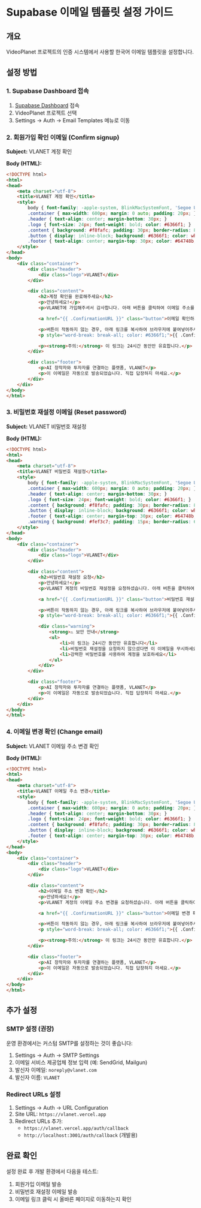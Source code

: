 # Supabase 이메일 템플릿 설정 가이드

## 개요
VideoPlanet 프로젝트의 인증 시스템에서 사용할 한국어 이메일 템플릿을 설정합니다.

## 설정 방법

### 1. Supabase Dashboard 접속
1. [Supabase Dashboard](https://app.supabase.com) 접속
2. VideoPlanet 프로젝트 선택
3. Settings → Auth → Email Templates 메뉴로 이동

### 2. 회원가입 확인 이메일 (Confirm signup)

**Subject:** VLANET 계정 확인

**Body (HTML):**
```html
<!DOCTYPE html>
<html>
<head>
    <meta charset="utf-8">
    <title>VLANET 계정 확인</title>
    <style>
        body { font-family: -apple-system, BlinkMacSystemFont, 'Segoe UI', system-ui, sans-serif; }
        .container { max-width: 600px; margin: 0 auto; padding: 20px; }
        .header { text-align: center; margin-bottom: 30px; }
        .logo { font-size: 24px; font-weight: bold; color: #6366f1; }
        .content { background: #f8fafc; padding: 30px; border-radius: 8px; }
        .button { display: inline-block; background: #6366f1; color: white; padding: 12px 24px; text-decoration: none; border-radius: 6px; margin: 20px 0; }
        .footer { text-align: center; margin-top: 30px; color: #64748b; font-size: 14px; }
    </style>
</head>
<body>
    <div class="container">
        <div class="header">
            <div class="logo">VLANET</div>
        </div>

        <div class="content">
            <h2>계정 확인을 완료해주세요</h2>
            <p>안녕하세요!</p>
            <p>VLANET에 가입해주셔서 감사합니다. 아래 버튼을 클릭하여 이메일 주소를 확인해주세요.</p>

            <a href="{{ .ConfirmationURL }}" class="button">이메일 확인하기</a>

            <p>버튼이 작동하지 않는 경우, 아래 링크를 복사하여 브라우저에 붙여넣어주세요:</p>
            <p style="word-break: break-all; color: #6366f1;">{{ .ConfirmationURL }}</p>

            <p><strong>주의:</strong> 이 링크는 24시간 동안만 유효합니다.</p>
        </div>

        <div class="footer">
            <p>AI 창작자와 투자자를 연결하는 플랫폼, VLANET</p>
            <p>이 이메일은 자동으로 발송되었습니다. 직접 답장하지 마세요.</p>
        </div>
    </div>
</body>
</html>
```

### 3. 비밀번호 재설정 이메일 (Reset password)

**Subject:** VLANET 비밀번호 재설정

**Body (HTML):**
```html
<!DOCTYPE html>
<html>
<head>
    <meta charset="utf-8">
    <title>VLANET 비밀번호 재설정</title>
    <style>
        body { font-family: -apple-system, BlinkMacSystemFont, 'Segoe UI', system-ui, sans-serif; }
        .container { max-width: 600px; margin: 0 auto; padding: 20px; }
        .header { text-align: center; margin-bottom: 30px; }
        .logo { font-size: 24px; font-weight: bold; color: #6366f1; }
        .content { background: #f8fafc; padding: 30px; border-radius: 8px; }
        .button { display: inline-block; background: #6366f1; color: white; padding: 12px 24px; text-decoration: none; border-radius: 6px; margin: 20px 0; }
        .footer { text-align: center; margin-top: 30px; color: #64748b; font-size: 14px; }
        .warning { background: #fef3c7; padding: 15px; border-radius: 6px; margin: 20px 0; border-left: 4px solid #f59e0b; }
    </style>
</head>
<body>
    <div class="container">
        <div class="header">
            <div class="logo">VLANET</div>
        </div>

        <div class="content">
            <h2>비밀번호 재설정 요청</h2>
            <p>안녕하세요!</p>
            <p>VLANET 계정의 비밀번호 재설정을 요청하셨습니다. 아래 버튼을 클릭하여 새로운 비밀번호를 설정해주세요.</p>

            <a href="{{ .ConfirmationURL }}" class="button">비밀번호 재설정하기</a>

            <p>버튼이 작동하지 않는 경우, 아래 링크를 복사하여 브라우저에 붙여넣어주세요:</p>
            <p style="word-break: break-all; color: #6366f1;">{{ .ConfirmationURL }}</p>

            <div class="warning">
                <strong>⚠️ 보안 안내</strong>
                <ul>
                    <li>이 링크는 24시간 동안만 유효합니다</li>
                    <li>비밀번호 재설정을 요청하지 않으셨다면 이 이메일을 무시하세요</li>
                    <li>강력한 비밀번호를 사용하여 계정을 보호하세요</li>
                </ul>
            </div>
        </div>

        <div class="footer">
            <p>AI 창작자와 투자자를 연결하는 플랫폼, VLANET</p>
            <p>이 이메일은 자동으로 발송되었습니다. 직접 답장하지 마세요.</p>
        </div>
    </div>
</body>
</html>
```

### 4. 이메일 변경 확인 (Change email)

**Subject:** VLANET 이메일 주소 변경 확인

**Body (HTML):**
```html
<!DOCTYPE html>
<html>
<head>
    <meta charset="utf-8">
    <title>VLANET 이메일 주소 변경</title>
    <style>
        body { font-family: -apple-system, BlinkMacSystemFont, 'Segoe UI', system-ui, sans-serif; }
        .container { max-width: 600px; margin: 0 auto; padding: 20px; }
        .header { text-align: center; margin-bottom: 30px; }
        .logo { font-size: 24px; font-weight: bold; color: #6366f1; }
        .content { background: #f8fafc; padding: 30px; border-radius: 8px; }
        .button { display: inline-block; background: #6366f1; color: white; padding: 12px 24px; text-decoration: none; border-radius: 6px; margin: 20px 0; }
        .footer { text-align: center; margin-top: 30px; color: #64748b; font-size: 14px; }
    </style>
</head>
<body>
    <div class="container">
        <div class="header">
            <div class="logo">VLANET</div>
        </div>

        <div class="content">
            <h2>이메일 주소 변경 확인</h2>
            <p>안녕하세요!</p>
            <p>VLANET 계정의 이메일 주소 변경을 요청하셨습니다. 아래 버튼을 클릭하여 새로운 이메일 주소를 확인해주세요.</p>

            <a href="{{ .ConfirmationURL }}" class="button">이메일 변경 확인하기</a>

            <p>버튼이 작동하지 않는 경우, 아래 링크를 복사하여 브라우저에 붙여넣어주세요:</p>
            <p style="word-break: break-all; color: #6366f1;">{{ .ConfirmationURL }}</p>

            <p><strong>주의:</strong> 이 링크는 24시간 동안만 유효합니다.</p>
        </div>

        <div class="footer">
            <p>AI 창작자와 투자자를 연결하는 플랫폼, VLANET</p>
            <p>이 이메일은 자동으로 발송되었습니다. 직접 답장하지 마세요.</p>
        </div>
    </div>
</body>
</html>
```

## 추가 설정

### SMTP 설정 (권장)
운영 환경에서는 커스텀 SMTP를 설정하는 것이 좋습니다:

1. Settings → Auth → SMTP Settings
2. 이메일 서비스 제공업체 정보 입력 (예: SendGrid, Mailgun)
3. 발신자 이메일: `noreply@vlanet.com`
4. 발신자 이름: `VLANET`

### Redirect URLs 설정
1. Settings → Auth → URL Configuration
2. Site URL: `https://vlanet.vercel.app`
3. Redirect URLs 추가:
   - `https://vlanet.vercel.app/auth/callback`
   - `http://localhost:3001/auth/callback` (개발용)

## 완료 확인
설정 완료 후 개발 환경에서 다음을 테스트:
1. 회원가입 이메일 발송
2. 비밀번호 재설정 이메일 발송
3. 이메일 링크 클릭 시 올바른 페이지로 이동하는지 확인